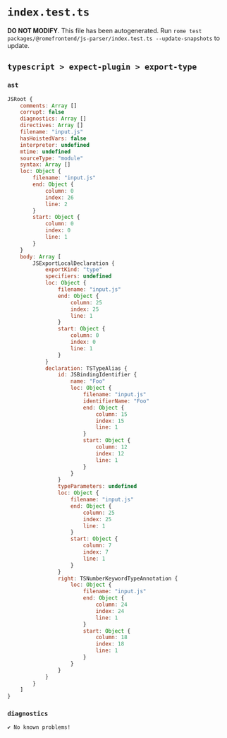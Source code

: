 # `index.test.ts`

**DO NOT MODIFY**. This file has been autogenerated. Run `rome test packages/@romefrontend/js-parser/index.test.ts --update-snapshots` to update.

## `typescript > expect-plugin > export-type`

### `ast`

```javascript
JSRoot {
	comments: Array []
	corrupt: false
	diagnostics: Array []
	directives: Array []
	filename: "input.js"
	hasHoistedVars: false
	interpreter: undefined
	mtime: undefined
	sourceType: "module"
	syntax: Array []
	loc: Object {
		filename: "input.js"
		end: Object {
			column: 0
			index: 26
			line: 2
		}
		start: Object {
			column: 0
			index: 0
			line: 1
		}
	}
	body: Array [
		JSExportLocalDeclaration {
			exportKind: "type"
			specifiers: undefined
			loc: Object {
				filename: "input.js"
				end: Object {
					column: 25
					index: 25
					line: 1
				}
				start: Object {
					column: 0
					index: 0
					line: 1
				}
			}
			declaration: TSTypeAlias {
				id: JSBindingIdentifier {
					name: "Foo"
					loc: Object {
						filename: "input.js"
						identifierName: "Foo"
						end: Object {
							column: 15
							index: 15
							line: 1
						}
						start: Object {
							column: 12
							index: 12
							line: 1
						}
					}
				}
				typeParameters: undefined
				loc: Object {
					filename: "input.js"
					end: Object {
						column: 25
						index: 25
						line: 1
					}
					start: Object {
						column: 7
						index: 7
						line: 1
					}
				}
				right: TSNumberKeywordTypeAnnotation {
					loc: Object {
						filename: "input.js"
						end: Object {
							column: 24
							index: 24
							line: 1
						}
						start: Object {
							column: 18
							index: 18
							line: 1
						}
					}
				}
			}
		}
	]
}
```

### `diagnostics`

```
✔ No known problems!

```
